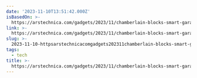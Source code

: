 ```yaml
---
date: '2023-11-10T13:51:42.000Z'
isBasedOn: >-
  https://arstechnica.com/gadgets/2023/11/chamberlain-blocks-smart-garage-door-opener-from-working-with-smart-homes/
link: >-
  https://arstechnica.com/gadgets/2023/11/chamberlain-blocks-smart-garage-door-opener-from-working-with-smart-homes/
slug: >-
  2023-11-10-httpsarstechnicacomgadgets202311chamberlain-blocks-smart-garage-door-opener-from-working-with-smart-homes
tags:
  - tech
title: >-
  https://arstechnica.com/gadgets/2023/11/chamberlain-blocks-smart-garage-door-opener-from-working-with-smart-homes/
---
```


